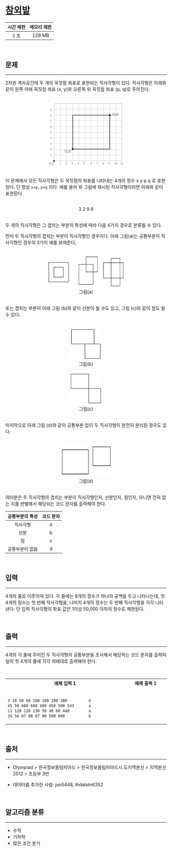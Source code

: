 # [참외밭](https://www.acmicpc.net/problem/2477)

| 시간 제한 | 메모리 제한 |
| :-------: | :---------: |
|   1 초    |   128 MB    |

<br />

## 문제

<hr />

2차원 격자공간에 두 개의 꼭짓점 좌표로 표현되는 직사각형이 있다. 직사각형은 아래와 같이 왼쪽 아래 꼭짓점 좌표 (x, y)와 오른쪽 위 꼭짓점 좌표 (p, q)로 주어진다.

<br />

<center>
  <img src="./asset/1.png" width="240" height="200" />
</center>

<br />

이 문제에서 모든 직사각형은 두 꼭짓점의 좌표를 나타내는 4개의 정수 x y p q 로 표현된다. 단 항상 `x<p`, `y<q` 이다. 예를 들어 위 그림에 제시된 직사각형이라면 아래와 같이 표현된다.

<br />

<center>
  3 2 9 8
</center>

<br />

두 개의 직사각형은 그 겹치는 부분의 특성에 따라 다음 4가지 경우로 분류될 수 있다. 

먼저 두 직사각형의 겹치는 부분이 직사각형인 경우이다. 아래 그림(a)는 공통부분이 직사각형인 경우의 3가지 예를 보여준다,

<br />

<center>
  <img src="./asset/2.png" width="240" height="100" />
  <br />
  그림(a)
</center>

<br />

또는 겹치는 부분이 아래 그림 (b)와 같이 선분이 될 수도 있고, 그림 (c)와 같이 점도 될 수 있다. 

<br />

<center>
  <img src="./asset/3.png" width="100" height="100" />
  <br />
  그림(b)
  <br />
  <br />
  <img src="./asset/4.png" width="100" height="100" />
  <br />
  그림(c)
</center>

<br />

마지막으로 아래 그림 (d)와 같이 공통부분 없이 두 직사각형이 완전히 분리된 경우도 있다.

<br />

<center>
  <img src="./asset/5.png" width="160" height="100" />
  <br />
  그림(d)
</center>

<br />

여러분은 두 직사각형의 겹치는 부분이 직사각형인지, 선분인지, 점인지, 아니면 전혀 없는 지를 판별해서 해당되는 코드 문자를 출력해야 한다. 

| 공통부분의 특성 | 코드 문자 |
| :-------: | :---------: |
|직사각형|a|
|선분|b|
|점|c|
|공통부분이 없음|d|

<br />

## 입력

<hr />

4개의 줄로 이루어져 있다. 각 줄에는 8개의 정수가 하나의 공백을 두고 나타나는데, 첫 4개의 정수는 첫 번째 직사각형을, 나머지 4개의 정수는 두 번째 직사각형을 각각 나타낸다. 단 입력 직사각형의 좌표 값은 1이상 50,000 이하의 정수로 제한된다. 

<br />

## 출력

<hr />

4개의 각 줄에 주어진 두 직사각형의 공통부분을 조사해서 해당하는 코드 문자를 출력파일의 첫 4개의 줄에 각각 차례대로 출력해야 한다.

<br />

<table><tr><th><img width=120/>예제 입력 1<img width=120/></th><th><img width=120/>예제 출력 1<img width=120/></th></tr><tr><td>

```
3 10 50 60 100 100 200 300
45 50 600 600 400 450 500 543
11 120 120 230 50 40 60 440
35 56 67 90 67 80 500 600
```

</td><td>

```
d
a
a
b
```

</td></tr></table>

<br />

## 출처

<hr />

- Olympiad > 한국정보올림피아드 > 한국정보올림피아드시․도지역본선 > 지역본선 2012 > 초등부 3번

- 데이터를 추가한 사람: jun5448, thdalstn6352

<br />

## 알고리즘 분류

<hr />

- 수학
- 기하학
- 많은 조건 분기
